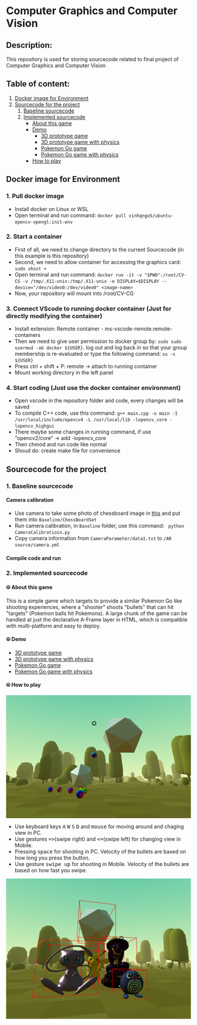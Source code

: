 <h1>Computer Graphics and Computer Vision</h1>
<h2>Description:</h2>
<div>This repository is used for storing sourcecode related to final project of Computer Graphics and Computer Vision</div>
<h2>Table of content:</h2>
    <ol>
        <li><a href="#heading1">Docker image for Environment</a></li>
        <li>
            <a href="#heading2">Sourcecode for the project</a>
            <ol>
                <li><a href="#base-src">Baseline sourcecode</li>
                <li><a href="#imple-src">Implemented sourcecode</a>
                    <ul>
                        <li><a href="#abt-this">About this game</a></li>
                        <li><a href="#demo-game">Demo</a>
                            <ul>
                                <li><a href="https://vinhqngo5.github.io/Computer-Vision-And-Computer-Graphics/WebSrc/index-shadow.html">3D prototype game</a></li>
                                <li><a href="https://vinhqngo5.github.io/Computer-Vision-And-Computer-Graphics/WebSrc/index-physics.html">3D prototype game with physics</a></li>
                                <li><a href="https://vinhqngo5.github.io/Computer-Vision-And-Computer-Graphics/WebSrc/AR.html">Pokemon Go game</a></li>
                                <li><a href="https://vinhqngo5.github.io/Computer-Vision-And-Computer-Graphics/WebSrc/AR-physics.html">Pokemon Go game with physics</a></li>
                            </ul>
                        </li>
                        <li><a href="#how-to-play">How to play</a></li>
                    </ul>
                </li>
            </ol>
        </li>
    </ol>

<h2 id="heading1">Docker image for Environment</h2>
<h3>1. Pull docker image</h3>
    <ul>
        <li>Install docker on Linux or WSL</li>
        <li>Open terminal and run command: <code>docker pull vinhqngo5/ubuntu-opencv-opengl:init-env</code></li>
    </ul>

<h3>2. Start a container</h3>
    <ul>
        <li>First of all, we need to change directory to the current Sourcecode (in this example is this repository)</li>
        <li>Second, we need to allow container for accessing the graphics card: 
            <code>sudo xhost +</code>
        </li>
        <li>Open terminal and run command: <code>docker run -it -v "$PWD":/root/CV-CG -v /tmp/.X11-unix:/tmp/.X11-unix -e DISPLAY=$DISPLAY --device="/dev/video0:/dev/video0" &#60image-name&#62;</code></li>
        <li>Now, your repository will mount into /root/CV-CG</li>
    </ul>

<h3>3. Connect VScode to running docker container (Just for directly modifying the container)</h3>
    <ul>
        <li>Install extension: Remote container - ms-vscode-remote.remote-containers</li>
        <li>Then we need to give user permission to docker group by: <code>sudo sudo usermod -aG docker ${USER}</code>. log out and log back in so that your group membership is re-evaluated or type the following command: <code>su -s ${USER}</code></li>
        <li>Press ctrl + shift + P: remote -> attach to running container</li>
        <li>Mount working directory in the left panel</li>
    </ul>

<h3>4. Start coding (Just use the docker container environment)</h3>
    <ul>
        <li>Open vscode in the repository folder and code, every changes will be saved</li>
        <li>To compile C++ code, use this command: <code>g++ main.cpp -o main -I /usr/local/include/opencv4 -L /usr/local/lib -lopencv_core -lopencv_highgui</code></li>
        <li>There maybe some changes in running command, if use "opencv2/core" -> add -lopencv_core </li>
        <li>Then chmod and run code like normal</li>
        <li>Shoud do: create make file for convenience</li>
    </ul>

<h2 id="heading2">Sourcecode for the project</h2>
<h3 id="base-src">1. Baseline sourcecode</h3>
<h4> Camera calibration</h4>
<ul>
	<li> Use camera to take some photo of chessboard image in <a href="Baseline/CameraParameter/chessboard.png">this</a>  and put them into <code>Baseline/ChessBoardSet</code>  
	<li> Run camera calibration, in <code>Baseline</code> folder, use this command: <code> python CameraCalibratioin.py </code>
	<li> Copy camera information from <code>CameraParameter/data1.txt</code> to <code>/AR source/camera.yml</code>
</ul>
<h4> Compile code and run </h4>
<ul>
</ul>

<h3 id="imple-src">2. Implemented sourcecode</h3>
<h4 id="abt-this">⦾ About this game</h4>
This is a simple game which targets to provide a similar Pokemon Go like shooting experiences, where a "shooter" shoots "bullets" that can hit "targets" (Pokemon balls hit Pokemons).  A large chunk of the game can be handled at just the declarative A-Frame layer in HTML, which is compatible with multi-platform and easy to deploy.
<h4 id="demo-game">⦾ Demo</h4>
<ul>
    <li><a href="https://vinhqngo5.github.io/Computer-Vision-And-Computer-Graphics/WebSrc/index-shadow.html">3D prototype game</a></li>
    <li><a href="https://vinhqngo5.github.io/Computer-Vision-And-Computer-Graphics/WebSrc/index-physics.html">3D prototype game with physics</a></li>
    <li><a href="https://vinhqngo5.github.io/Computer-Vision-And-Computer-Graphics/WebSrc/AR.html">Pokemon Go game</a></li>
    <li><a href="https://vinhqngo5.github.io/Computer-Vision-And-Computer-Graphics/WebSrc/AR-physics.html">Pokemon Go game with physics</a></li>
</ul>
<h4 id="how-to-play">⦾ How to play</h4>
<img align="center" src="ReadmeAssets/1.png">
<ul>
    <li>Use keyboard keys <kbd>A</kbd> <kbd>W</kbd> <kbd>S</kbd> <kbd>D</kbd> and <kbd>mouse</kbd> for moving around and chaging view in PC.</li>
    <li>Use gestures <kbd>=></kbd>(swipe right) and <kbd><=</kbd>(swipe left) for changing view in Mobile.</li>
    <li>Pressing <kbd>space</kbd> for shooting in PC. Velocity of the bullets are based on how long you press the button.</li>
    <li>Use gesture <kbd>swipe up</kbd> for shooting in Mobile. Velocity of the bullets are based on how fast you swipe.</li>
</ul>
<img align="center" src="ReadmeAssets/2.png">
